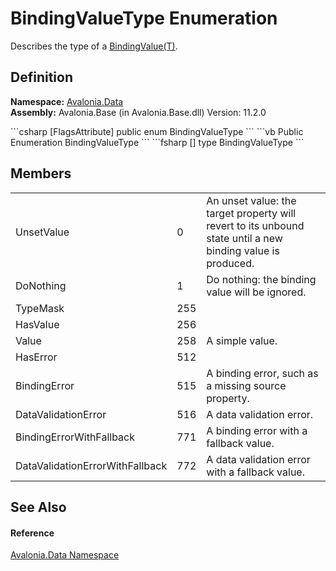 # BindingValueType Enumeration


Describes the type of a <a href="T_Avalonia_Data_BindingValue_1">BindingValue(T)</a>.



## Definition
**Namespace:** <a href="N_Avalonia_Data">Avalonia.Data</a>  
**Assembly:** Avalonia.Base (in Avalonia.Base.dll) Version: 11.2.0

<Tabs groupId="api-code-preview">
<TabItem value="csharp" label="C#">
```csharp
[FlagsAttribute]
public enum BindingValueType
```
</TabItem>
<TabItem value="vb" label="VB">
```vb
<FlagsAttribute>
Public Enumeration BindingValueType
```
</TabItem>
<TabItem value="fsharp" label="F#">
```fsharp
[<FlagsAttribute>]
type BindingValueType
```
</TabItem>
</Tabs>



## Members
<table>
<tr>
<td>UnsetValue</td>
<td>0</td>
<td>An unset value: the target property will revert to its unbound state until a new binding value is produced.</td>
</tr>
<tr>
<td>DoNothing</td>
<td>1</td>
<td>Do nothing: the binding value will be ignored.</td>
</tr>
<tr>
<td>TypeMask</td>
<td>255</td>
<td> </td>
</tr>
<tr>
<td>HasValue</td>
<td>256</td>
<td> </td>
</tr>
<tr>
<td>Value</td>
<td>258</td>
<td>A simple value.</td>
</tr>
<tr>
<td>HasError</td>
<td>512</td>
<td> </td>
</tr>
<tr>
<td>BindingError</td>
<td>515</td>
<td>A binding error, such as a missing source property.</td>
</tr>
<tr>
<td>DataValidationError</td>
<td>516</td>
<td>A data validation error.</td>
</tr>
<tr>
<td>BindingErrorWithFallback</td>
<td>771</td>
<td>A binding error with a fallback value.</td>
</tr>
<tr>
<td>DataValidationErrorWithFallback</td>
<td>772</td>
<td>A data validation error with a fallback value.</td>
</tr>
</table>

## See Also


#### Reference
<a href="N_Avalonia_Data">Avalonia.Data Namespace</a>  
